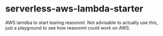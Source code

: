 # serverless-aws-lambda-starter
AWS lamdba to start learing reasonml. Not advisable to actually use this, just a playground to see how reasonml could work on AWS. 